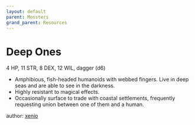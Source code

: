 ```yaml
---
layout: default
parent: Monsters
grand_parent: Resources 
--- 
```


# Deep Ones
4 HP, 11 STR, 8 DEX, 12 WIL, dagger (d6)  
- Amphibious, fish-headed humanoids with webbed fingers.   Live in deep seas and are able to see in the darkness.  
- Highly resistant to magical effects.  
- Occasionally surface to trade with coastal settlements, frequently requesting union between one of them and a human.  

author: [xenio](https://xenioinabottle.blogspot.com) 
